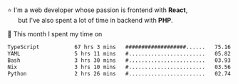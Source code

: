 ⭐ I'm a web developer whose passion is frontend with <b>React</b>,<br/>
&nbsp; &nbsp; &nbsp; but I've also spent a lot of time in backend with <b>PHP</b>.

📅 This month I spent my time on

<!--START_SECTION:waka-->

```txt
TypeScript           67 hrs 3 mins   ###################......   75.16 %
YAML                 5 hrs 11 mins   #........................   05.82 %
Bash                 3 hrs 30 mins   #........................   03.93 %
Nix                  3 hrs 10 mins   #........................   03.56 %
Python               2 hrs 26 mins   #........................   02.74 %
```

<!--END_SECTION:waka-->
